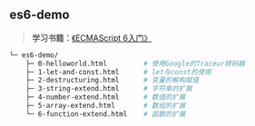 ## es6-demo

> **学习书籍：**[《ECMAScript 6入门》](http://es6.ruanyifeng.com/)

``` bash
└─ es6-demo/
    ├─ 0-helloworld.html         # 使用Google的Traceur转码器
    ├─ 1-let-and-const.html      # let与const的使用
    ├─ 2-destructuring.html      # 变量的解构赋值
    ├─ 3-string-extend.html      # 字符串的扩展
    ├─ 4-number-extend.html      # 数值的扩展
    ├─ 5-array-extend.html       # 数组的扩展
    └─ 6-function-extend.html    # 函数的扩展
```
